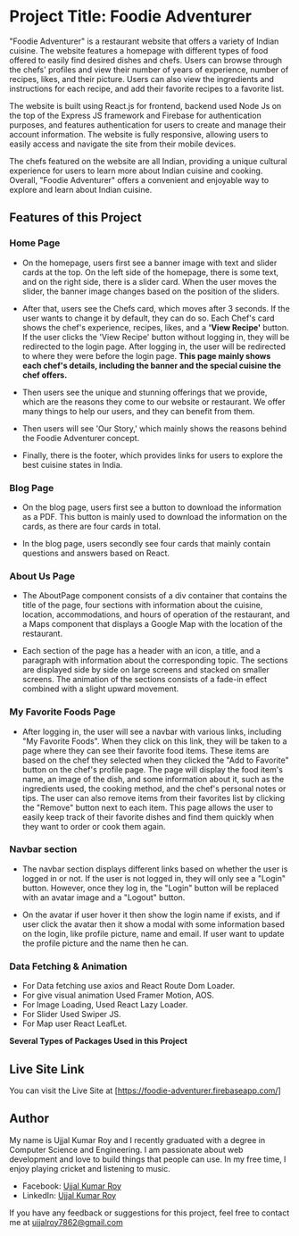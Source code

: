 
# Project Title: Foodie Adventurer

"Foodie Adventurer" is a restaurant website that offers a variety of Indian cuisine. The website features a homepage with different types of food offered to easily find desired dishes and chefs. Users can browse through the chefs' profiles and view their number of years of experience, number of recipes, likes, and their picture. Users can also view the ingredients and instructions for each recipe, and add their favorite recipes to a favorite list.

The website is built using React.js for frontend, backend used Node Js on the top of the Express JS framework and Firebase for authentication purposes, and features authentication for users to create and manage their account information. The website is fully responsive, allowing users to easily access and navigate the site from their mobile devices.

The chefs featured on the website are all Indian, providing a unique cultural experience for users to learn more about Indian cuisine and cooking. Overall, "Foodie Adventurer" offers a convenient and enjoyable way to explore and learn about Indian cuisine.

## Features of this Project

### Home Page
- On the homepage, users first see a banner image with text and slider cards at the top. On the left side of the homepage, there is some text, and on the right side, there is a slider card. When the user moves the slider, the banner image changes based on the position of the sliders.

- After that, users see the Chefs card, which moves after 3 seconds. If the user wants to change it by default, they can do so. Each Chef's card shows the chef's experience, recipes, likes, and a **'View Recipe'** button. If the user clicks the 'View Recipe' button without logging in, they will be redirected to the login page. After logging in, the user will be redirected to where they were before the login page. **This page mainly shows each chef's details, including the banner and the special cuisine the chef offers.**

- Then users see the unique and stunning offerings that we provide, which are the reasons they come to our website or restaurant. We offer many things to help our users, and they can benefit from them.

- Then users will see 'Our Story,' which mainly shows the reasons behind the Foodie Adventurer concept.

- Finally, there is the footer, which provides links for users to explore the best cuisine states in India.

### Blog Page

- On the blog page, users first see a button to download the information as a PDF. This button is mainly used to download the information on the cards, as there are four cards in total.

- In the blog page, users secondly see four cards that mainly contain questions and answers based on React.

### About Us Page

- The AboutPage component consists of a div container that contains the title of the page, four sections with information about the cuisine, location, accommodations, and hours of operation of the restaurant, and a Maps component that displays a Google Map with the location of the restaurant.

- Each section of the page has a header with an icon, a title, and a paragraph with information about the corresponding topic. The sections are displayed side by side on large screens and stacked on smaller screens. The animation of the sections consists of a fade-in effect combined with a slight upward movement.

### My Favorite Foods Page

- After logging in, the user will see a navbar with various links, including "My Favorite Foods". When they click on this link, they will be taken to a page where they can see their favorite food items. These items are based on the chef they selected when they clicked the "Add to Favorite" button on the chef's profile page. The page will display the food item's name, an image of the dish, and some information about it, such as the ingredients used, the cooking method, and the chef's personal notes or tips. The user can also remove items from their favorites list by clicking the "Remove" button next to each item. This page allows the user to easily keep track of their favorite dishes and find them quickly when they want to order or cook them again.

### Navbar section
- The navbar section displays different links based on whether the user is logged in or not. If the user is not logged in, they will only see a "Login" button. However, once they log in, the "Login" button will be replaced with an avatar image and a "Logout" button.

- On the avatar if user hover it then show the login name if exists, and if user click the avatar then it show a modal with some information based on the login, like profile picture, name and email. If user want to update the profile picture and the name then he can.

### Data Fetching & Animation

- For Data fetching use axios and React Route Dom Loader.
- For give visual animation Used Framer Motion, AOS.
- For Image Loading, Used React Lazy Loader.
- For Slider Used Swiper JS.
- For Map user React LeafLet.

**Several Types of Packages Used in this Project**

## Live Site Link

You can visit the Live Site at [https://foodie-adventurer.firebaseapp.com/]

## Author

My name is Ujjal Kumar Roy and I recently graduated with a degree in Computer Science and Engineering. I am passionate about web development and love to build things that people can use. In my free time, I enjoy playing cricket and listening to music.

- Facebook: [Ujjal Kumar Roy](https://www.facebook.com/ujjal.roy.7862/)
- LinkedIn: [Ujjal Kumar Roy](https://www.linkedin.com/in/ujjal-kumar-roy/)

If you have any feedback or suggestions for this project, feel free to contact me at ujjalroy7862@gmail.com